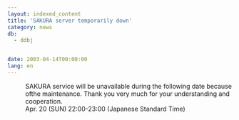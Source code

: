 ```yaml
---
layout: indexed_content
title: 'SAKURA server temporarily down'
category: news
db:
  - ddbj


date: 2003-04-14T00:00:00
lang: en
---
```


<dd>SAKURA service will be unavailable during the following date because ofthe maintenance. Thank you very much for your understanding and cooperation.<br>
<dd>Apr. 20 (SUN) 22:00-23:00 (Japanese Standard Time)</dd>
</dd>
